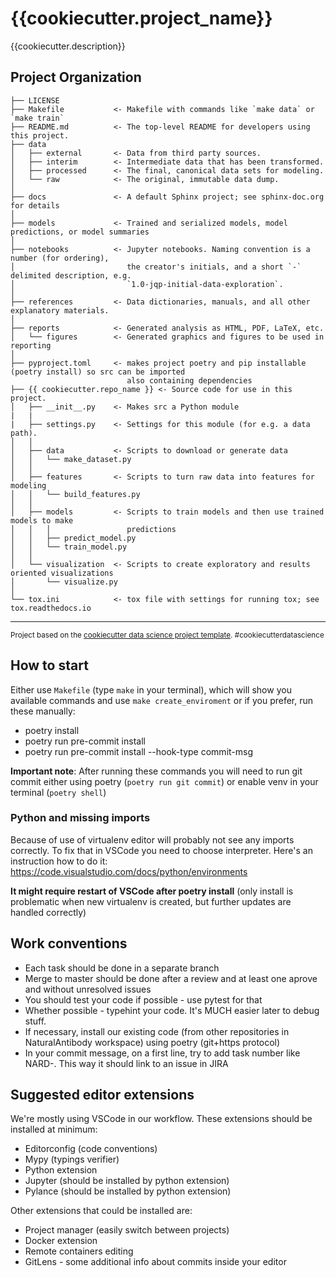 {{cookiecutter.project_name}}
==============================

{{cookiecutter.description}}

Project Organization
------------

    ├── LICENSE
    ├── Makefile           <- Makefile with commands like `make data` or `make train`
    ├── README.md          <- The top-level README for developers using this project.
    ├── data
    │   ├── external       <- Data from third party sources.
    │   ├── interim        <- Intermediate data that has been transformed.
    │   ├── processed      <- The final, canonical data sets for modeling.
    │   └── raw            <- The original, immutable data dump.
    │
    ├── docs               <- A default Sphinx project; see sphinx-doc.org for details
    │
    ├── models             <- Trained and serialized models, model predictions, or model summaries
    │
    ├── notebooks          <- Jupyter notebooks. Naming convention is a number (for ordering),
    │                         the creator's initials, and a short `-` delimited description, e.g.
    │                         `1.0-jqp-initial-data-exploration`.
    │
    ├── references         <- Data dictionaries, manuals, and all other explanatory materials.
    │
    ├── reports            <- Generated analysis as HTML, PDF, LaTeX, etc.
    │   └── figures        <- Generated graphics and figures to be used in reporting
    │
    ├── pyproject.toml     <- makes project poetry and pip installable (poetry install) so src can be imported
                              also containing dependencies
    ├── {{ cookiecutter.repo_name }} <- Source code for use in this project.
    │   ├── __init__.py    <- Makes src a Python module
    |   |
    |   ├── settings.py    <- Settings for this module (for e.g. a data path).
    │   │
    │   ├── data           <- Scripts to download or generate data
    │   │   └── make_dataset.py
    │   │
    │   ├── features       <- Scripts to turn raw data into features for modeling
    │   │   └── build_features.py
    │   │
    │   ├── models         <- Scripts to train models and then use trained models to make
    │   │   │                 predictions
    │   │   ├── predict_model.py
    │   │   └── train_model.py
    │   │
    │   └── visualization  <- Scripts to create exploratory and results oriented visualizations
    │       └── visualize.py
    │
    └── tox.ini            <- tox file with settings for running tox; see tox.readthedocs.io


--------

<p><small>Project based on the <a target="_blank" href="https://drivendata.github.io/cookiecutter-data-science/">cookiecutter data science project template</a>. #cookiecutterdatascience</small></p>

## How to start
Either use `Makefile` (type `make` in your terminal), which will show you available commands and use `make create_enviroment` or if you prefer, run these
manually:

* poetry install
* poetry run pre-commit install
* poetry run pre-commit install --hook-type commit-msg


**Important note**: After running these commands you will need to run git commit either using poetry (`poetry run git commit`) or enable venv in your terminal (`poetry shell`)


### Python and missing imports

Because of use of virtualenv editor will probably not see any imports correctly. To fix that in VSCode you need to choose interpreter.
Here's an instruction how to do it: https://code.visualstudio.com/docs/python/environments

**It might require restart of VSCode after poetry install** (only install is problematic when new virtualenv is created, but further updates are handled correctly)

## Work conventions

 * Each task should be done in a separate branch
 * Merge to master should be done after a review and at least one aprove and without unresolved issues
 * You should test your code if possible - use pytest for that
 * Whether possible - typehint your code. It's MUCH easier later to debug stuff.
 * If necessary, install our existing code (from other repositories in NaturalAntibody workspace) using poetry (git+https protocol)
 * In your commit message, on a first line, try to add task number like NARD-<number>. This way it should link to an issue in JIRA


## Suggested editor extensions
We're mostly using VSCode in our workflow. These extensions should be installed at minimum:

 * Editorconfig (code conventions)
 * Mypy (typings verifier)
 * Python extension
 * Jupyter (should be installed by python extension)
 * Pylance (should be installed by python extension)

Other extensions that could be installed are:

 * Project manager (easily switch between projects)
 * Docker extension
 * Remote containers editing
 * GitLens - some additional info about commits inside your editor
